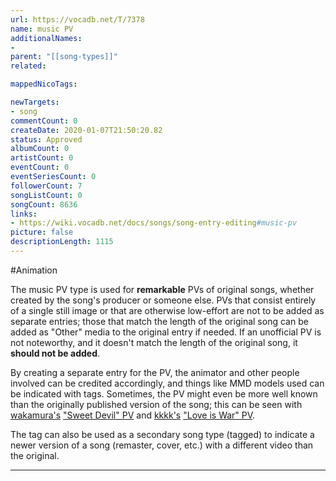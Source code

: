 ```yaml
---
url: https://vocadb.net/T/7378
name: music PV
additionalNames: 
- 
parent: "[[song-types]]"
related:

mappedNicoTags:

newTargets:
- song
commentCount: 0
createDate: 2020-01-07T21:50:20.82
status: Approved
albumCount: 0
artistCount: 0
eventCount: 0
eventSeriesCount: 0
followerCount: 7
songListCount: 0
songCount: 8636
links: 
- https://wiki.vocadb.net/docs/songs/song-entry-editing#music-pv
picture: false
descriptionLength: 1115
---
```


#Animation

The music PV type is used for **remarkable** PVs of original songs, whether created by the song's producer or someone else. 
PVs that consist entirely of a single still image or that are otherwise low-effort are not to be added as separate entries; those that match the length of the original song can be added as "Other" media to the original entry if needed. 
If an unofficial PV is not noteworthy, and it doesn't match the length of the original song, it **should not be added**.

By creating a separate entry for the PV, the animator and other people involved can be credited accordingly, and things like MMD models used can be indicated with tags. Sometimes, the PV might even be more well known than the originally published version of the song; this can be seen with [wakamura's](https://vocadb.net/Ar/1377) ["Sweet Devil" PV](https://vocadb.net/S/11498) and [kkkk's](https://vocadb.net/Ar/18565) ["Love is War" PV](https://vocadb.net/S/17040).

The tag can also be used as a secondary song type (tagged) to indicate a newer version of a song (remaster, cover, etc.) with a different video than the original.

---

